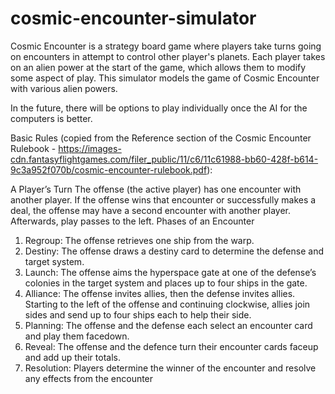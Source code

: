 # cosmic-encounter-simulator

Cosmic Encounter is a strategy board game where players take turns going on encounters in attempt to control other player's planets. Each player takes on an alien power at the start of the game, which allows them to modify some aspect of play. This simulator models the game of Cosmic Encounter with various alien powers. 

In the future, there will be options to play individually once the AI for the computers is better.

Basic Rules (copied from the Reference section of the Cosmic Encounter Rulebook - https://images-cdn.fantasyflightgames.com/filer_public/11/c6/11c61988-bb60-428f-b614-9c3a952f070b/cosmic-encounter-rulebook.pdf):

A Player’s Turn
The offense (the active player) has one encounter
with another player. If the offense wins that encounter
or successfully makes a deal, the offense
may have a second encounter with another player.
Afterwards, play passes to the left.
Phases of an Encounter

1. Regroup: The offense retrieves one ship from
the warp.
2. Destiny: The offense draws a destiny card to
determine the defense and target system.
3. Launch: The offense aims the hyperspace gate
at one of the defense’s colonies in the target
system and places up to four ships in the gate.
4. Alliance: The offense invites allies, then the
defense invites allies. Starting to the left of the
offense and continuing clockwise, allies join sides
and send up to four ships each to help their side.
5. Planning: The offense and the defense each select
an encounter card and play them facedown.
6. Reveal: The offense and the defence turn their
encounter cards faceup and add up their totals.
7. Resolution: Players determine the winner of
the encounter and resolve any effects from the
encounter
